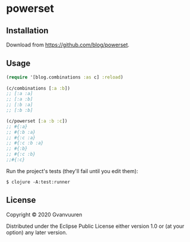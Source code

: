 # powerset


## Installation

Download from https://github.com/blog/powerset.

## Usage

```clojure
(require '[blog.combinations :as c] :reload)
 
(c/combinations [:a :b])
;; [:a :a]
;; [:a :b]
;; [:b :a]
;; [:b :b]

(c/powerset [:a :b :c])
;; #{:a}
;; #{:b :a}
;; #{:c :a}
;; #{:c :b :a}
;; #{:b}
;; #{:c :b}
;;#{:c}
```

Run the project's tests (they'll fail until you edit them):

    $ clojure -A:test:runner


## License

Copyright © 2020 Gvanvuuren

Distributed under the Eclipse Public License either version 1.0 or (at
your option) any later version.
